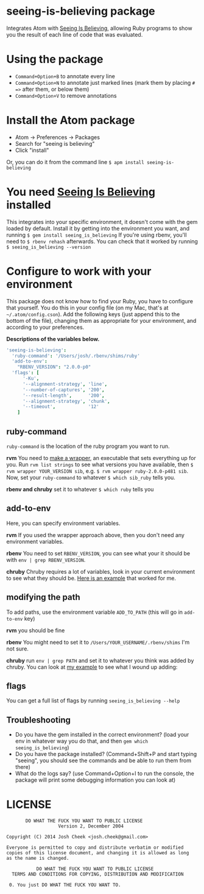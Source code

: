 # seeing-is-believing package

Integrates Atom with [Seeing Is Believing](https://github.com/JoshCheek/seeing_is_believing),
allowing Ruby programs to show you the result of each line of code that was evaluated.


# Using the package

* `Command+Option+B` to annotate every line
* `Command+Option+N` to annotate just marked lines (mark them by placing `# =>` after them, or below them)
* `Command+Option+V` to remove annotations


# Install the Atom package

* Atom -> Preferences -> Packages
* Search for "seeing is believing"
* Click "install"

Or, you can do it from the command line `$ apm install seeing-is-believing`


# You need [Seeing Is Believing](https://github.com/JoshCheek/seeing_is_believing) installed

This integrates into your specific environment, it doesn't come with the gem loaded by default.
Install it by getting into the environment you want, and running `$ gem install seeing_is_believing`
If you're using rbenv, you'll need to `$ rbenv rehash` afterwards. You can check that it worked
by running `$ seeing_is_believing --version`

# Configure to work with your environment

This package does not know how to find your Ruby, you have to configure that yourself.
You do this in your config file (on my Mac, that's at `~/.atom/config.cson`).
Add the following keys (just append this to the bottom of the file),
changing them as appropriate for your environment,
and according to your preferences.

**Descriptions of the variables below.**

```coffeescript
'seeing-is-believing':
  'ruby-command': '/Users/josh/.rbenv/shims/ruby'
  'add-to-env':
    "RBENV_VERSION": "2.0.0-p0"
  'flags': [
      '-Ku',
      '--alignment-strategy', 'line',
      '--number-of-captures', '200',
      '--result-length',      '200',
      '--alignment-strategy', 'chunk',
      '--timeout',            '12'
    ]
```

ruby-command
------------

`ruby-command` is the location of the ruby program you want to run.

**rvm** You need to [make a wrapper](https://rvm.io/integration/textmate),
an executable that sets everything up for you. Run `rvm list strings` to see
what versions you have available, then `$ rvm wrapper YOUR_VERSION sib`, e.g.
`$ rvm wrapper ruby-2.0.0-p481 sib`. Now, set your `ruby-command` to
whatever `$ which sib_ruby` tells you.

**rbenv and chruby** set it to whatever `$ which ruby` tells you



add-to-env
----------

Here, you can specify environment variables.

**rvm** If you used the wrapper approach above, then you don't need any environment variables.

**rbenv** You need to set `RBENV_VERSION`, you can see what your it should be with
`env | grep RBENV_VERSION`.

**chruby** Chruby requires a lot of variables,
look in your current environment to see what they should be.
[Here is an example](https://github.com/JoshCheek/atom-seeing-is-believing/blob/d271293ee62deb3f7748ce2fa5343b1efc4a50de/lib/seeing-is-believing.coffee#L54-65)
that worked for me.


modifying the path
------------------
To add paths, use the environment variable `ADD_TO_PATH` (this will go in `add-to-env` key)

**rvm** you should be fine

**rbenv** You might need to set it to `/Users/YOUR_USERNAME/.rbenv/shims` I'm not sure.

**chruby** run `env | grep PATH` and set it to whatever you think was added by chruby.
You can look at [my example](https://github.com/JoshCheek/atom-seeing-is-believing/blob/d271293ee62deb3f7748ce2fa5343b1efc4a50de/lib/seeing-is-believing.coffee#L54-65)
to see what I wound up adding:


flags
-----

You can get a full list of flags by running `seeing_is_believing --help`


Troubleshooting
---------------

* Do you have the gem installed in the correct environment? (load your env in whatever way you do that, and then `gem which seeing_is_believing`)
* Do you have the package installed? (Command+Shift+P and start typing "seeing", you should see the commands and be able to run them from there)
* What do the logs say? (use Command+Option+I to run the console, the package will print some debugging information you can look at)

# LICENSE

```
       DO WHAT THE FUCK YOU WANT TO PUBLIC LICENSE
                   Version 2, December 2004

Copyright (C) 2014 Josh Cheek <josh.cheek@gmail.com>

Everyone is permitted to copy and distribute verbatim or modified
copies of this license document, and changing it is allowed as long
as the name is changed.

           DO WHAT THE FUCK YOU WANT TO PUBLIC LICENSE
  TERMS AND CONDITIONS FOR COPYING, DISTRIBUTION AND MODIFICATION

 0. You just DO WHAT THE FUCK YOU WANT TO.
```
